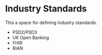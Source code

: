 # Industry Standards
This a space for defining industry standards.

- PSD2/PSD3
- UK Open Banking
- FHIR
- BIAN
